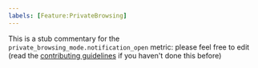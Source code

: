 ```yaml
---
labels: [Feature:PrivateBrowsing]
---
```


This is a stub commentary for the `private_browsing_mode.notification_open` metric: please feel free to edit (read the
[contributing guidelines](https://github.com/mozilla/glean-annotations/blob/main/CONTRIBUTING.md)
if you haven't done this before)
